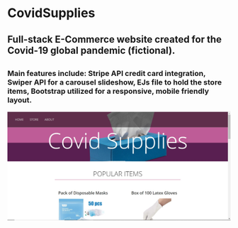 # CovidSupplies
<h2>Full-stack E-Commerce website created for the Covid-19 global pandemic (fictional).<h2>

<h3>Main features include: Stripe API credit card integration, Swiper API for a carousel slideshow, EJs file to hold the store items, Bootstrap utilized for a responsive, mobile friendly layout.</h3>

<img src="readmepic.jpg" width="auto" height="auto" />
